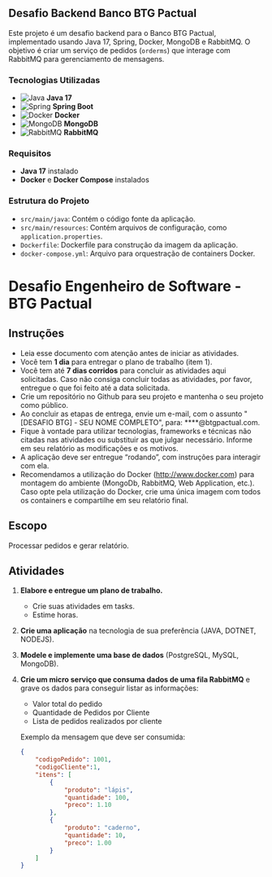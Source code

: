 ## Desafio Backend Banco BTG Pactual

Este projeto é um desafio backend para o Banco BTG Pactual, implementado usando Java 17, Spring, Docker, MongoDB e RabbitMQ. O objetivo é criar um serviço de pedidos (`orderms`) que interage com RabbitMQ para gerenciamento de mensagens.

### Tecnologias Utilizadas

- ![Java](https://img.shields.io/badge/Java-ED8B00?style=for-the-badge&logo=java&logoColor=white) **Java 17**
- ![Spring](https://img.shields.io/badge/Spring-6DB33F?style=for-the-badge&logo=spring&logoColor=white) **Spring Boot**
- ![Docker](https://img.shields.io/badge/Docker-2496ED?style=for-the-badge&logo=docker&logoColor=white) **Docker**
- ![MongoDB](https://img.shields.io/badge/MongoDB-4EA94B?style=for-the-badge&logo=mongodb&logoColor=white) **MongoDB**
- ![RabbitMQ](https://img.shields.io/badge/RabbitMQ-FF6600?style=for-the-badge&logo=rabbitmq&logoColor=white) **RabbitMQ**

### Requisitos

- **Java 17** instalado
- **Docker** e **Docker Compose** instalados

### Estrutura do Projeto

- `src/main/java`: Contém o código fonte da aplicação.
- `src/main/resources`: Contém arquivos de configuração, como `application.properties`.
- `Dockerfile`: Dockerfile para construção da imagem da aplicação.
- `docker-compose.yml`: Arquivo para orquestração de containers Docker.


# Desafio Engenheiro de Software - BTG Pactual

## Instruções

- Leia esse documento com atenção antes de iniciar as atividades.
- Você tem **1 dia** para entregar o plano de trabalho (item 1).
- Você tem até **7 dias corridos** para concluir as atividades aqui solicitadas. Caso não consiga concluir todas as atividades, por favor, entregue o que foi feito até a data solicitada.
- Crie um repositório no Github para seu projeto e mantenha o seu projeto como público.
- Ao concluir as etapas de entrega, envie um e-mail, com o assunto "[DESAFIO BTG] - SEU NOME COMPLETO", para: ****@btgpactual.com.
- Fique à vontade para utilizar tecnologias, frameworks e técnicas não citadas nas atividades ou substituir as que julgar necessário. Informe em seu relatório as modificações e os motivos.
- A aplicação deve ser entregue “rodando”, com instruções para interagir com ela.
- Recomendamos a utilização do Docker (http://www.docker.com) para montagem do ambiente (MongoDb, RabbitMQ, Web Application, etc.). Caso opte pela utilização do Docker, crie uma única imagem com todos os containers e compartilhe em seu relatório final.

## Escopo

Processar pedidos e gerar relatório.

## Atividades

1. **Elabore e entregue um plano de trabalho.**
    - Crie suas atividades em tasks.
    - Estime horas.

2. **Crie uma aplicação** na tecnologia de sua preferência (JAVA, DOTNET, NODEJS).

3. **Modele e implemente uma base de dados** (PostgreSQL, MySQL, MongoDB).

4. **Crie um micro serviço que consuma dados de uma fila RabbitMQ** e grave os dados para conseguir listar as informações:
    - Valor total do pedido
    - Quantidade de Pedidos por Cliente
    - Lista de pedidos realizados por cliente

   Exemplo da mensagem que deve ser consumida:

   ```json
   {
       "codigoPedido": 1001,
       "codigoCliente":1,
       "itens": [
           {
               "produto": "lápis",
               "quantidade": 100,
               "preco": 1.10
           },
           {
               "produto": "caderno",
               "quantidade": 10,
               "preco": 1.00
           }
       ]
   }
